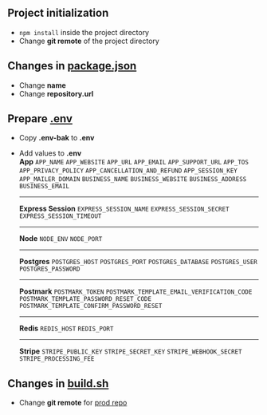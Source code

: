 ## Project initialization

- `npm install` inside the project directory
- Change **git remote** of the project directory

## Changes in <u>package.json</u>

- Change **name**
- Change **repository.url**

## Prepare <u>.env</u>

- Copy **.env-bak** to **.env**
- Add values to **.env**<br/>
  **App**
  `APP_NAME`
  `APP_WEBSITE`
  `APP_URL`
  `APP_EMAIL`
  `APP_SUPPORT_URL`
  `APP_TOS`
  `APP_PRIVACY_POLICY`
  `APP_CANCELLATION_AND_REFUND`
  `APP_SESSION_KEY`
  `APP_MAILER_DOMAIN`
  `BUSINESS_NAME`
  `BUSINESS_WEBSITE`
  `BUSINESS_ADDRESS`
  `BUSINESS_EMAIL`
  <hr/>

  **Express Session**
  `EXPRESS_SESSION_NAME`
  `EXPRESS_SESSION_SECRET`
  `EXPRESS_SESSION_TIMEOUT`
  <hr/>

  **Node**
  `NODE_ENV`
  `NODE_PORT`
  <hr/>

  **Postgres**
  `POSTGRES_HOST`
  `POSTGRES_PORT`
  `POSTGRES_DATABASE`
  `POSTGRES_USER`
  `POSTGRES_PASSWORD`
  <hr/>

  **Postmark**
  `POSTMARK_TOKEN`
  `POSTMARK_TEMPLATE_EMAIL_VERIFICATION_CODE`
  `POSTMARK_TEMPLATE_PASSWORD_RESET_CODE`
  `POSTMARK_TEMPLATE_CONFIRM_PASSWORD_RESET`
  <hr/>

  **Redis**
  `REDIS_HOST`
  `REDIS_PORT`
   <hr/>

  **Stripe**
  `STRIPE_PUBLIC_KEY`
  `STRIPE_SECRET_KEY`
  `STRIPE_WEBHOOK_SECRET`
  `STRIPE_PROCESSING_FEE`

## Changes in <u>build.sh</u>

- Change **git remote** for <u>prod repo</u>
